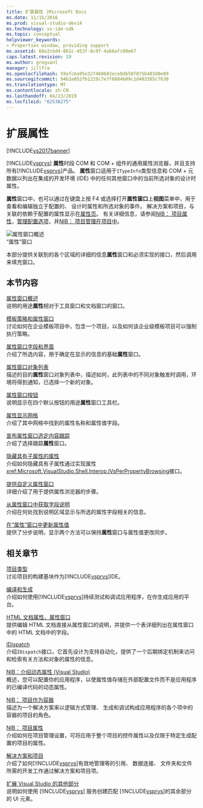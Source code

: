 ```yaml
---
title: 扩展属性 |Microsoft Docs
ms.date: 11/15/2016
ms.prod: visual-studio-dev14
ms.technology: vs-ide-sdk
ms.topic: conceptual
helpviewer_keywords:
- Properties window, providing support
ms.assetid: 68e2cbd4-861c-453f-8c9f-4ab6afc80e67
caps.latest.revision: 19
ms.author: gregvanl
manager: jillfra
ms.openlocfilehash: 59afc6a95e327460602ece8db58f075b483d0e09
ms.sourcegitcommit: 94b3a052fb1229c7e7f8804b09c1d403385c7630
ms.translationtype: MT
ms.contentlocale: zh-CN
ms.lasthandoff: 04/23/2019
ms.locfileid: "62538275"
---
```

# <a name="extending-properties"></a>扩展属性
[!INCLUDE[vs2017banner](../../includes/vs2017banner.md)]

[!INCLUDE[vsprvs](../../includes/vsprvs-md.md)] **属性**时段 COM 和 COM + 组件的通用属性浏览器，并且支持所有[!INCLUDE[vsprvs](../../includes/vsprvs-md.md)]产品。 **属性**窗口适用于`ITypeInfo`类型信息和 COM + 元数据以列出在集成的开发环境 (IDE) 中的任何其他窗口中的当前所选对象的设计时属性。  
  
 **属性**窗口中，也可以通过在键盘上按 F4 或选择打开**属性窗口**上**视图**菜单中，用于查看和编辑独立于配置的、 设计时属性和所选对象的事件。 解决方案和项目，与关联的依赖于配置的属性显示在[属性页](../../extensibility/internals/property-pages.md)。 有关详细信息，请参阅[NIB： 项目属性](http://msdn.microsoft.com/fb126574-24ad-4c96-9b2b-6e1f3879ba50)，[管理配置选项](../../extensibility/internals/managing-configuration-options.md)，并[NIB： 项目管理在项目中](http://msdn.microsoft.com/762e606b-7f44-4b66-97a1-e30a703654a0)。  
  
 ![属性窗口概述](../../extensibility/internals/media/vspropertieswindow.png "vsPropertiesWindow")  
“属性”窗口  
  
 本部分提供关联到的各个区域的详细的信息**属性**窗口和必须实现的接口，然后调用来填充窗口。  
  
## <a name="in-this-section"></a>本节内容  
 [属性窗口概述](../../extensibility/internals/properties-window-overview.md)  
 说明的用途**属性**相对于工具窗口和文档窗口的窗口。  
  
 [模板策略和属性窗口](../../extensibility/internals/template-policy-and-the-properties-window.md)  
 讨论如何在企业模板项目中，包含一个项目，以及如何该企业级模板项目可以强制执行策略。  
  
 [属性窗口字段和界面](../../extensibility/internals/properties-window-fields-and-interfaces.md)  
 介绍了所选内容，用于确定在显示的信息的基础**属性**窗口。  
  
 [属性窗口对象列表](../../extensibility/internals/properties-window-object-list.md)  
 描述的目的**属性**窗口对象列表中，描述如何，此列表中的不同对象触发时调用，环境将得到通知，已选择一个新的对象。  
  
 [属性窗口按钮](../../extensibility/internals/properties-window-buttons.md)  
 说明显示在四个默认按钮的用途**属性**窗口工具栏。  
  
 [属性显示网格](../../extensibility/internals/properties-display-grid.md)  
 介绍了其中网格中找到的属性名称和属性值字段。  
  
 [宣布属性窗口选定内容跟踪](../../misc/announcing-property-window-selection-tracking.md)  
 介绍了选择跟踪**属性**窗口。  
  
 [隐藏具有子属性的属性](../../misc/hiding-properties-that-have-child-properties.md)  
 介绍如何隐藏具有子属性通过实现属性<xref:Microsoft.VisualStudio.Shell.Interop.IVsPerPropertyBrowsing>接口。  
  
 [提供自定义属性窗口](../../misc/providing-a-custom-properties-window.md)  
 详细介绍了用于提供属性浏览器的步骤。  
  
 [从属性窗口中获取字段说明](../../misc/getting-field-descriptions-from-the-properties-window.md)  
 介绍在何处找到说明区域显示与所选的属性字段相关的信息。  
  
 [在“属性”窗口中更新属性值](../../misc/updating-property-values-in-the-properties-window.md)  
 提供了分步说明，显示两个方法可以保持**属性**窗口与属性值更改同步。  
  
## <a name="related-sections"></a>相关章节  
 [项目类型](../../extensibility/internals/project-types.md)  
 讨论项目的构建基块作为[!INCLUDE[vsprvs](../../includes/vsprvs-md.md)]IDE。  
  
 [编译和生成](../../ide/compiling-and-building-in-visual-studio.md)  
 介绍如何使用[!INCLUDE[vsprvs](../../includes/vsprvs-md.md)]持续测试和调试应用程序，在你生成应用的平台。  
  
 [HTML 文档属性，属性窗口](http://msdn.microsoft.com/library/46e3d164-a1a7-42f9-87b0-344e10a37b62)  
 提供编辑 HTML 文档直接从属性窗口的说明，并提供一个表详细列出在属性窗口中的 HTML 文档中的字段。  
  
 [IDispatch](http://msdn.microsoft.com/ebbff4bc-36b2-4861-9efa-ffa45e013eb5)  
 介绍`IDispatch`接口，它首先设计为支持自动化，提供了一个后期绑定机制来访问和检索有关方法和对象的属性的信息。  
  
 [NIB：介绍动态属性 (Visual Studio)](http://msdn.microsoft.com/f5102027-1431-4195-ae40-9b991de46d3a)  
 概述，您可以配置你的应用程序，以使属性值存储在外部配置文件而不是应用程序的已编译代码的动态属性。  
  
 [NIB： 项目作为容器](http://msdn.microsoft.com/87d40f63-f487-4767-8963-64beec27ba1b)  
 描述为一个解决方案来以逻辑方式管理、 生成和调试构成应用程序的各个项中的容器的项目的角色。  
  
 [NIB： 项目属性](http://msdn.microsoft.com/fb126574-24ad-4c96-9b2b-6e1f3879ba50)  
 介绍如何在项目管理设置，可将应用于整个项目的控件属性以及仅限于特定生成配置的项目的属性。  
  
 [解决方案和项目](../../ide/solutions-and-projects-in-visual-studio.md)  
 介绍了如何[!INCLUDE[vsprvs](../../includes/vsprvs-md.md)]有效地管理等的引用、 数据连接、 文件夹和文件所需的开发工作通过解决方案和项目项。  
  
 [扩展 Visual Studio 的其他部分](../../extensibility/extending-other-parts-of-visual-studio.md)  
 说明如何使用 [!INCLUDE[vsprvs](../../includes/vsprvs-md.md)] 服务创建匹配 [!INCLUDE[vsprvs](../../includes/vsprvs-md.md)]的其余部分的 UI 元素。

